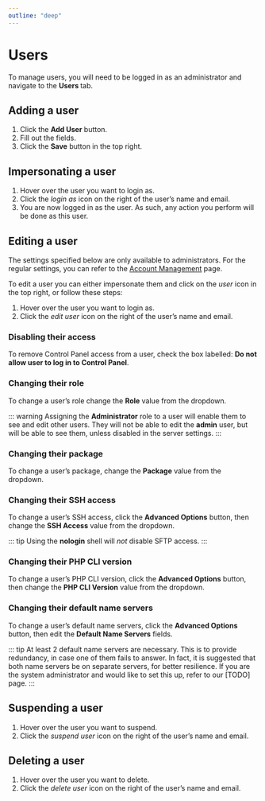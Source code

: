 ```yaml
---
outline: "deep"
---
```


# Users

To manage users, you will need to be logged in as an administrator and navigate to the **Users <i class="fas fa-fw fa-users"></i>** tab.

## Adding a user

1. Click the **<i class="fas fa-fw fa-plus-circle"></i> Add User** button.
2. Fill out the fields.
3. Click the **<i class="fas fa-fw fa-save"></i> Save** button in the top right.

## Impersonating a user

1. Hover over the user you want to login as.
2. Click the <i class="fas fa-fw fa-sign-in-alt"><span class="visually-hidden">login as</span></i> icon on the right of the user’s name and email.
3. You are now logged in as the user. As such, any action you perform will be done as this user.

## Editing a user

The settings specified below are only available to administrators. For the regular settings, you can refer to the [Account Management](../user-guide/account.md) page.

To edit a user you can either impersonate them and click on the <i class="fas fa-lg fa-fw fa-user-circle"><span class="visually-hidden">user</span></i> icon in the top right, or follow these steps:

1. Hover over the user you want to login as.
2. Click the <i class="fas fa-fw fa-pencil-alt"><span class="visually-hidden">edit user</span></i> icon on the right of the user’s name and email.

### Disabling their access

To remove Control Panel access from a user, check the box labelled: **Do not allow user to log in to Control Panel**.

### Changing their role

To change a user’s role change the **Role** value from the dropdown.

::: warning
Assigning the **Administrator** role to a user will enable them to see and edit other users. They will not be able to edit the **admin** user, but will be able to see them, unless disabled in the server settings.
:::

### Changing their package

To change a user’s package, change the **Package** value from the dropdown.

### Changing their SSH access

To change a user’s SSH access, click the **Advanced Options** button, then change the **SSH Access** value from the dropdown.

::: tip
Using the **nologin** shell will _not_ disable SFTP access.
:::

### Changing their PHP CLI version

To change a user’s PHP CLI version, click the **Advanced Options** button, then change the **PHP CLI Version** value from the dropdown.

### Changing their default name servers

To change a user’s default name servers, click the **Advanced Options** button, then edit the **Default Name Servers** fields.

::: tip
At least 2 default name servers are necessary. This is to provide redundancy, in case one of them fails to answer. In fact, it is suggested that both name servers be on separate servers, for better resilience. If you are the system administrator and would like to set this up, refer to our [TODO] page.
:::

## Suspending a user

1. Hover over the user you want to suspend.
2. Click the <i class="fas fa-fw fa-pause"><span class="visually-hidden">suspend user</span></i> icon on the right of the user’s name and email.

## Deleting a user

1. Hover over the user you want to delete.
2. Click the <i class="fas fa-fw fa-trash"><span class="visually-hidden">delete user</span></i> icon on the right of the user’s name and email.
